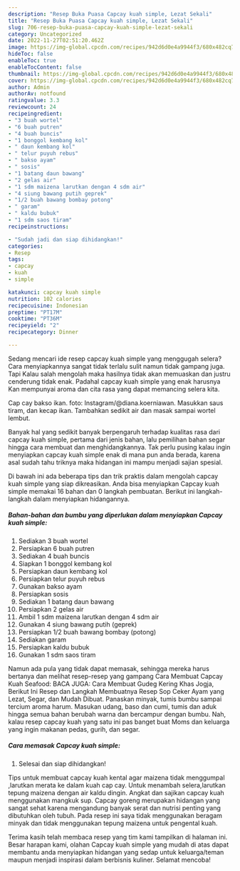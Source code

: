 ```yaml
---
description: "Resep Buka Puasa Capcay kuah simple, Lezat Sekali"
title: "Resep Buka Puasa Capcay kuah simple, Lezat Sekali"
slug: 706-resep-buka-puasa-capcay-kuah-simple-lezat-sekali
category: Uncategorized
date: 2022-11-27T02:51:20.462Z
image: https://img-global.cpcdn.com/recipes/942d6d0e4a9944f3/680x482cq70/capcay-kuah-simple-foto-resep-utama.jpg
hideToc: false
enableToc: true
enableTocContent: false
thumbnail: https://img-global.cpcdn.com/recipes/942d6d0e4a9944f3/680x482cq70/capcay-kuah-simple-foto-resep-utama.jpg
cover: https://img-global.cpcdn.com/recipes/942d6d0e4a9944f3/680x482cq70/capcay-kuah-simple-foto-resep-utama.jpg
author: Admin
authorAv: notfound
ratingvalue: 3.3
reviewcount: 24
recipeingredient:
- "3 buah wortel"
- "6 buah putren"
- "4 buah buncis"
- "1 bonggol kembang kol"
- " daun kembang kol"
- " telur puyuh rebus"
- " bakso ayam"
- " sosis"
- "1 batang daun bawang"
- "2 gelas air"
- "1 sdm maizena larutkan dengan 4 sdm air"
- "4 siung bawang putih geprek"
- "1/2 buah bawang bombay potong"
- " garam"
- " kaldu bubuk"
- "1 sdm saos tiram"
recipeinstructions:

- "Sudah jadi dan siap dihidangkan!"
categories:
- Resep
tags:
- capcay
- kuah
- simple

katakunci: capcay kuah simple 
nutrition: 102 calories
recipecuisine: Indonesian
preptime: "PT17M"
cooktime: "PT36M"
recipeyield: "2"
recipecategory: Dinner

---
```



Sedang mencari ide resep capcay kuah simple yang menggugah selera? Cara menyiapkannya sangat tidak terlalu sulit namun tidak gampang juga. Tapi Kalau salah mengolah maka hasilnya tidak akan memuaskan dan justru cenderung tidak enak. Padahal capcay kuah simple yang enak harusnya Kan mempunyai aroma dan cita rasa yang dapat memancing selera kita.


Cap cay bakso ikan. foto: Instagram/@diana.koerniawan. Masukkan saus tiram, dan kecap ikan. Tambahkan sedikit air dan masak sampai wortel lembut.

Banyak hal yang sedikit banyak berpengaruh terhadap kualitas rasa dari capcay kuah simple, pertama dari jenis bahan, lalu pemilihan bahan segar hingga cara membuat dan menghidangkannya. Tak perlu pusing kalau ingin menyiapkan capcay kuah simple enak di mana pun anda berada, karena asal sudah tahu triknya maka hidangan ini mampu menjadi sajian spesial.


Di bawah ini ada beberapa tips dan trik praktis dalam mengolah capcay kuah simple yang siap dikreasikan. Anda bisa menyiapkan Capcay kuah simple memakai 16 bahan dan 0 langkah pembuatan. Berikut ini langkah-langkah dalam menyiapkan hidangannya.

<!--inarticleads1-->

##### Bahan-bahan dan bumbu yang diperlukan dalam menyiapkan Capcay kuah simple:

1. Sediakan 3 buah wortel
1. Persiapkan 6 buah putren
1. Sediakan 4 buah buncis
1. Siapkan 1 bonggol kembang kol
1. Persiapkan  daun kembang kol
1. Persiapkan  telur puyuh rebus
1. Gunakan  bakso ayam
1. Persiapkan  sosis
1. Sediakan 1 batang daun bawang
1. Persiapkan 2 gelas air
1. Ambil 1 sdm maizena larutkan dengan 4 sdm air
1. Gunakan 4 siung bawang putih (geprek)
1. Persiapkan 1/2 buah bawang bombay (potong)
1. Sediakan  garam
1. Persiapkan  kaldu bubuk
1. Gunakan 1 sdm saos tiram


Namun ada pula yang tidak dapat memasak, sehingga mereka harus bertanya dan melihat resep-resep yang gampang Cara Membuat Capcay Kuah Seafood: BACA JUGA: Cara Membuat Gudeg Kering Khas Jogja, Berikut Ini Resep dan Langkah Membuatnya Resep Sop Ceker Ayam yang Lezat, Segar, dan Mudah Dibuat. Panaskan minyak, tumis bumbu sampai tercium aroma harum. Masukan udang, baso dan cumi, tumis dan aduk hingga semua bahan berubah warna dan bercampur dengan bumbu. Nah, kalau resep capcay kuah yang satu ini pas banget buat Moms dan keluarga yang ingin makanan pedas, gurih, dan segar. 

<!--inarticleads2-->

##### Cara memasak Capcay kuah simple:


1. Selesai dan siap dihidangkan!

Tips untuk membuat capcay kuah kental agar maizena tidak menggumpal ,larutkan merata ke dalam kuah cap cay. Untuk menambah selera,larutkan tepung maizena dengan air kaldu dingin. Angkat dan sajikan capcay kuah menggunakan mangkuk sup. Capcay goreng merupakan hidangan yang sangat sehat karena mengandung banyak serat dan nutrisi penting yang dibutuhkan oleh tubuh. Pada resep ini saya tidak menggunakan beragam minyak dan tidak menggunakan tepung maizena untuk pengental kuah. 

Terima kasih telah membaca resep yang tim kami tampilkan di halaman ini. Besar harapan kami, olahan Capcay kuah simple yang mudah di atas dapat membantu anda menyiapkan hidangan yang sedap untuk keluarga/teman maupun menjadi inspirasi dalam berbisnis kuliner. Selamat mencoba!
